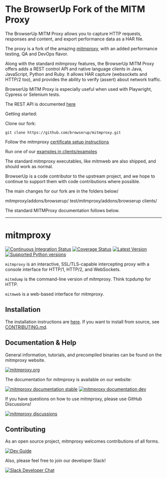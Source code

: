 # The BrowserUp Fork of the MITM Proxy

The BrowserUp MITM Proxy allows you to capture HTTP requests, responses and content, 
and export performance data as a HAR file. 

The proxy is a fork of the amazing [mitmproxy](https://mitmproxy.org/), with an added performance testing, QA and DevOps flavor. 

Along with the standard mitmproxy features, the BrowserUp MITM Proxy offers adds a REST control API and native language clients in 
Java, JavaScript, Python and Ruby. It allows HAR capture (websockets and HTTP/2 too), and provides the ability to 
verify (assert) about network traffic.

BrowserUp MITM Proxy is especially useful when used with Playwright, Cypress or Selenium tests.

The REST API is documented [here](./doc.html) 

Getting started:

Clone our fork:

`git clone https://github.com/browserup/mitmproxy.git`

Follow the mitmproxy [certificate setup instructions](https://docs.mitmproxy.org/stable/concepts-certificates/)

Run one of our [examples in clients/examples](clients/examples)

The standard mitmproxy executables, like mitmweb are also shipped, and should work as normal.

BrowserUp is a code contributor to the upstream project, and we hope to continue to support them with 
code contributions where possible.

The main changes for our fork are in the folders below/

mitmproxy/addons/browserup/
test/mitmproxy/addons/browserup
clients/

The standard MITMProxy documentation follows below.

----------------


# mitmproxy

[![Continuous Integration Status](https://github.com/mitmproxy/mitmproxy/workflows/CI/badge.svg?branch=main)](https://github.com/mitmproxy/mitmproxy/actions?query=branch%3Amain)
[![Coverage Status](https://shields.mitmproxy.org/codecov/c/github/mitmproxy/mitmproxy/main.svg?label=codecov)](https://codecov.io/gh/mitmproxy/mitmproxy)
[![Latest Version](https://shields.mitmproxy.org/pypi/v/mitmproxy.svg)](https://pypi.python.org/pypi/mitmproxy)
[![Supported Python versions](https://shields.mitmproxy.org/pypi/pyversions/mitmproxy.svg)](https://pypi.python.org/pypi/mitmproxy)

``mitmproxy`` is an interactive, SSL/TLS-capable intercepting proxy with a console
interface for HTTP/1, HTTP/2, and WebSockets.

``mitmdump`` is the command-line version of mitmproxy. Think tcpdump for HTTP.

``mitmweb`` is a web-based interface for mitmproxy.

## Installation

The installation instructions are [here](https://docs.mitmproxy.org/stable/overview-installation).
If you want to install from source, see [CONTRIBUTING.md](./CONTRIBUTING.md).

## Documentation & Help

General information, tutorials, and precompiled binaries can be found on the mitmproxy website.

[![mitmproxy.org](https://shields.mitmproxy.org/badge/https%3A%2F%2F-mitmproxy.org-blue.svg)](https://mitmproxy.org/)

The documentation for mitmproxy is available on our website:

[![mitmproxy documentation stable](https://shields.mitmproxy.org/badge/docs-stable-brightgreen.svg)](https://docs.mitmproxy.org/stable/)
[![mitmproxy documentation dev](https://shields.mitmproxy.org/badge/docs-dev-brightgreen.svg)](https://docs.mitmproxy.org/main/)

If you have questions on how to use mitmproxy, please
use GitHub Discussions!

[![mitmproxy discussions](https://shields.mitmproxy.org/badge/help-github%20discussions-orange.svg)](https://github.com/mitmproxy/mitmproxy/discussions)

## Contributing

As an open source project, mitmproxy welcomes contributions of all forms.

[![Dev Guide](https://shields.mitmproxy.org/badge/dev_docs-CONTRIBUTING.md-blue)](./CONTRIBUTING.md)

Also, please feel free to join our developer Slack!

[![Slack Developer Chat](https://shields.mitmproxy.org/badge/slack-mitmproxy-E01563.svg)](http://slack.mitmproxy.org/)
